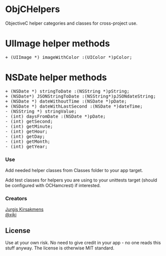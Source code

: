 ObjCHelpers
===========

ObjectiveC helper categories and classes for cross-project use.

# UIImage helper methods

<pre>
+ (UIImage *) imageWithColor :(UIColor *)pColor;
</pre>

# NSDate helper methods

<pre>
+ (NSDate *) stringToDate :(NSString *)pString;
+ (NSDate*) JSONStringToDate :(NSString*)pJSONdateString;
+ (NSDate *) dateWithoutTime :(NSDate *)pDate;
+ (NSDate *) dateWithLastSecond :(NSDate *)dateTime;
- (NSString *) stringValue;
- (int) daysFromDate :(NSDate *)pDate;
- (int) getSecond;
- (int) getMinute;
- (int) getHour;
- (int) getDay;
- (int) getMonth;
- (int) getYear;
</pre>

### Use

Add needed helper classes from Classes folder to your app target.

Add test classes for helpers you are using to your unittests target (should be configured with OCHamcrest) if interested.

### Creators

[Jurgis Kirsakmens](http://github.com/xjki)  
[@xjki](https://twitter.com/xjki)

## License

Use at your own risk. No need to give credit in your app - no one reads this stuff anyway. 
The license is otherwise MIT standard.